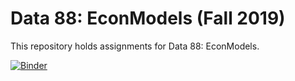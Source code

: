 # Data 88: EconModels (Fall 2019)

This repository holds assignments for Data 88: EconModels.

[![Binder](https://mybinder.org/badge_logo.svg)](https://mybinder.org/v2/gh/d8a-88/econ-fa19/master)
